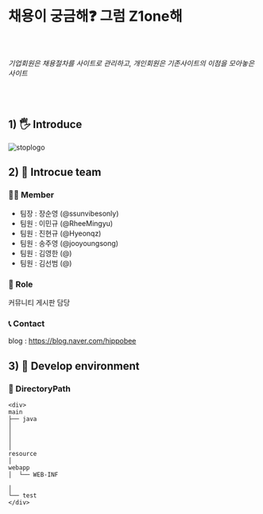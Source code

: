 <h1><b>채용이 궁금해❓ 그럼 Z1one해</b></h1><br>
<h6>기업회원은 채용절차를 사이트로 관리하고, 개인회원은 기존사이트의 이점을 모아놓은 사이트</h6><br>

## 1) 🖐 Introduce 
![stoplogo](https://github.com/RheeMingyu/SemiSemi/assets/108057548/9ee2fdf9-4d9b-424d-8897-be318f1a1084)


## 2) 📢 Introcue team

### 🤷‍♂️ Member
- 팀장 : 장순영 (@ssunvibesonly)
- 팀원 : 이민규 (@RheeMingyu)
- 팀원 : 진현규 (@Hyeonqz)
- 팀원 : 송주영 (@jooyoungsong)
- 팀원 : 김영한 (@)
- 팀원 : 김선범 (@)

### 🔨 Role
커뮤니티 게시판 담당



### 📞 Contact
blog : https://blog.naver.com/hippobee

## 3) 🌴 Develop environment







### 💼 DirectoryPath
```
<div>
main 
├── java
│   
│   
│           
│
resource
│
webapp
│  └── WEB-INF

│
└── test
</div>
```
